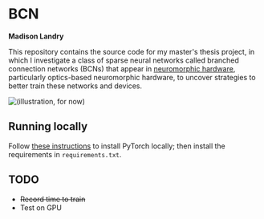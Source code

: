 # BCN

**Madison Landry**

This repository contains the source code for my master's thesis project, in which I investigate a class of sparse neural networks called branched connection networks (BCNs) that appear in [neuromorphic hardware](https://en.wikipedia.org/wiki/Neuromorphic_engineering), particularly optics-based neuromorphic hardware, to uncover strategies to better train these networks and devices.

![(illustration, for now)](https://i.imgur.com/NTdb0bG.png)

## Running locally

Follow [these instructions](https://pytorch.org/get-started/locally/) to install PyTorch locally; then install the requirements in `requirements.txt`.

## TODO

* ~~Record time to train~~
* Test on GPU